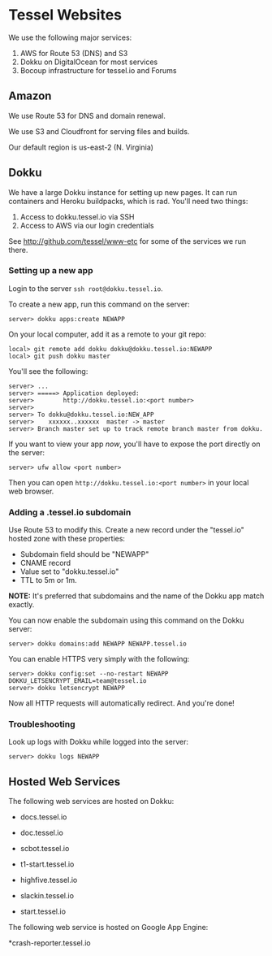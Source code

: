 # Tessel Websites 

We use the following major services:

1. AWS for Route 53 (DNS) and S3
2. Dokku on DigitalOcean for most services
3. Bocoup infrastructure for tessel.io and Forums

## Amazon

We use Route 53 for DNS and domain renewal.

We use S3 and Cloudfront for serving files and builds.

Our default region is us-east-2 (N. Virginia)

## Dokku

We have a large Dokku instance for setting up new pages. It can run containers and Heroku buildpacks, which is rad. You'll need two things:

1. Access to dokku.tessel.io via SSH
2. Access to AWS via our login credentials

See <http://github.com/tessel/www-etc> for some of the services we run there.

### Setting up a new app

Login to the server `ssh root@dokku.tessel.io`.

To create a new app, run this command on the server:

```
server> dokku apps:create NEWAPP
```

On your local computer, add it as a remote to your git repo:

```
local> git remote add dokku dokku@dokku.tessel.io:NEWAPP
local> git push dokku master
```

You'll see the following:

```
server> ...
server> =====> Application deployed:
server>        http://dokku.tessel.io:<port number>
server> 
server> To dokku@dokku.tessel.io:NEW_APP
server>    xxxxxx..xxxxxx  master -> master
server> Branch master set up to track remote branch master from dokku.
```

If you want to view your app *now*, you'll have to expose the port directly on the server:

```
server> ufw allow <port number>
```

Then you can open `http://dokku.tessel.io:<port number>` in your local web browser.

### Adding a .tessel.io subdomain

Use Route 53 to modify this. Create a new record under the "tessel.io" hosted zone with these properties:

* Subdomain field should be "NEWAPP"
* CNAME record
* Value set to "dokku.tessel.io"
* TTL to 5m or 1m.

**NOTE:** It's preferred that subdomains and the name of the Dokku app match exactly.

You can now enable the subdomain using this command on the Dokku server:

```
server> dokku domains:add NEWAPP NEWAPP.tessel.io
```

You can enable HTTPS very simply with the following:

```
server> dokku config:set --no-restart NEWAPP DOKKU_LETSENCRYPT_EMAIL=team@tessel.io
server> dokku letsencrypt NEWAPP
```

Now all HTTP requests will automatically redirect. And you're done!

### Troubleshooting

Look up logs with Dokku while logged into the server:

```
server> dokku logs NEWAPP
```

## Hosted Web Services

The following web services are hosted on Dokku:

* docs.tessel.io

* doc.tessel.io

* scbot.tessel.io

* t1-start.tessel.io

* highfive.tessel.io

* slackin.tessel.io

* start.tessel.io


The following web service is hosted on Google App Engine:

*crash-reporter.tessel.io
